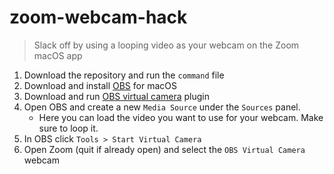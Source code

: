 # zoom-webcam-hack
> Slack off by using a looping video as your webcam on the Zoom macOS app

1. Download the repository and run the `command` file
1. Download and install [OBS](https://obsproject.com/) for macOS
1. Download and run [OBS virtual camera](https://github.com/johnboiles/obs-mac-virtualcam/releases/download/v1.2.0/obs-mac-virtualcam-3ca8f62-v1.2.0.pkg) plugin
1. Open OBS and create a new `Media Source` under the `Sources` panel. 
    - Here you can load the video you want to use for your webcam. Make sure to loop it.
1. In OBS click `Tools > Start Virtual Camera`
1. Open Zoom (quit if already open) and select the `OBS Virtual Camera` webcam
